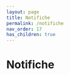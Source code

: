 ```yaml
---
layout: page
title: Notifiche
permalink: /notifiche
nav_order: 17
has_children: true
---
```


# Notifiche
